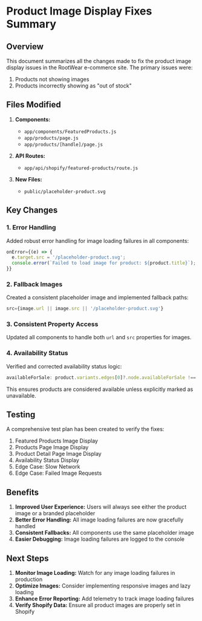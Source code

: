 # Product Image Display Fixes Summary

## Overview

This document summarizes all the changes made to fix the product image display issues in the RootWear e-commerce site. The primary issues were:

1. Products not showing images
2. Products incorrectly showing as "out of stock"

## Files Modified

1. **Components:**
   - `app/components/FeaturedProducts.js`
   - `app/products/page.js`
   - `app/products/[handle]/page.js`

2. **API Routes:**
   - `app/api/shopify/featured-products/route.js`

3. **New Files:**
   - `public/placeholder-product.svg`

## Key Changes

### 1. Error Handling

Added robust error handling for image loading failures in all components:

```javascript
onError={(e) => {
  e.target.src = '/placeholder-product.svg';
  console.error(`Failed to load image for product: ${product.title}`);
}}
```

### 2. Fallback Images

Created a consistent placeholder image and implemented fallback paths:

```javascript
src={image.url || image.src || '/placeholder-product.svg'}
```

### 3. Consistent Property Access

Updated all components to handle both `url` and `src` properties for images.

### 4. Availability Status

Verified and corrected availability status logic:

```javascript
availableForSale: product.variants.edges[0]?.node.availableForSale !== false
```

This ensures products are considered available unless explicitly marked as unavailable.

## Testing

A comprehensive test plan has been created to verify the fixes:

1. Featured Products Image Display
2. Products Page Image Display
3. Product Detail Page Image Display
4. Availability Status Display
5. Edge Case: Slow Network
6. Edge Case: Failed Image Requests

## Benefits

1. **Improved User Experience:** Users will always see either the product image or a branded placeholder
2. **Better Error Handling:** All image loading failures are now gracefully handled
3. **Consistent Fallbacks:** All components use the same placeholder image
4. **Easier Debugging:** Image loading failures are logged to the console

## Next Steps

1. **Monitor Image Loading:** Watch for any image loading failures in production
2. **Optimize Images:** Consider implementing responsive images and lazy loading
3. **Enhance Error Reporting:** Add telemetry to track image loading failures
4. **Verify Shopify Data:** Ensure all product images are properly set in Shopify